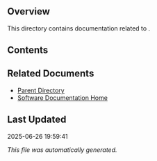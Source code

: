 # 

## Overview
This directory contains documentation related to .

## Contents

## Related Documents

- [Parent Directory](security)
- [Software Documentation Home](/6_software)

## Last Updated

2025-06-26 19:59:41

*This file was automatically generated.*
